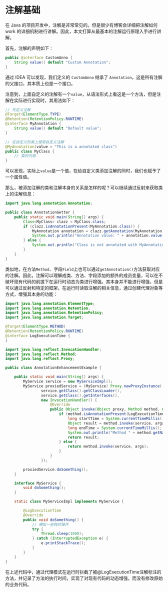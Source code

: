 # 注解基础

在 Java 的项目开发中，注解是非常常见的。但是很少有博客会详细把注解如何 work 的详细机制进行讲解。因此，本文打算从最基本的注解运行原理入手进行讲解。

首先，注解的声明如下：

```java
public @interface CustomAnno {
    String value() default "Custom Annotation";
}
```

通过 IDEA 可以发现，我们定义的 `CustomAnno` 继承了 `Annotation`，这是所有注解的父接口，其本质上也是一个接口。

注意到，上面自定义的注解有一个`value`，从语法形式上看这是一个方法，但是注解在实际进行实现时，其用法如下：

```java
// 先定义注解
@Target(ElementType.TYPE)
@Retention(RetentionPolicy.RUNTIME)
@interface MyAnnotation {
    String value() default "Default value";
}

// 在自定义的类上使用自定义注解
@MyAnnotation(value = "This is a annotated class")
public class MyClass {
    // 类的内容
}
```

可以发现，实际上`value`是一个值，在给自定义类添加注解的同时，我们也赋予了一个属性值。

那么，被添加注解的类和注解本身的关系是怎样的呢？可以继续通过反射来获取类上的注解信息：

```java
import java.lang.annotation.Annotation;

public class AnnotationGetter {
    public static void main(String[] args) {
        Class<MyClass> clazz = MyClass.class;
        if (clazz.isAnnotationPresent(MyAnnotation.class)) {
            MyAnnotation annotation = clazz.getAnnotation(MyAnnotation.class);
            System.out.println("Annotation value: " + annotation.value());
        } else {
            System.out.println("Class is not annotated with MyAnnotation.");
        }
    }
}
```

类似地，在方法`Method`、字段`Field`上也可以通过`getAnnotation()`方法获取对应的注解。因此，注解可以理解成类、方法、字段添加的额外的成员变量，可以在不破坏现有代码的前提下在运行时动态为类进行增强。其本身并不能进行增强，但是可以通过反射和特定的框架，在运行时读取注解的相关信息，通过创建代理对象等方式，增强其本身的功能：

```java
import java.lang.annotation.ElementType;
import java.lang.annotation.Retention;
import java.lang.annotation.RetentionPolicy;
import java.lang.annotation.Target;

@Target(ElementType.METHOD)
@Retention(RetentionPolicy.RUNTIME)
@interface LogExecutionTime {
}

import java.lang.reflect.InvocationHandler;
import java.lang.reflect.Method;
import java.lang.reflect.Proxy;

public class AnnotationEnhancementExample {

    public static void main(String[] args) {
        MyService service = new MyServiceImpl();
        MyService proxiedService = (MyService) Proxy.newProxyInstance(
                service.getClass().getClassLoader(),
                service.getClass().getInterfaces(),
                new InvocationHandler() {
                    @Override
                    public Object invoke(Object proxy, Method method, Object[] args) throws Throwable {
                        if (method.isAnnotationPresent(LogExecutionTime.class)) {
                            long startTime = System.currentTimeMillis();
                            Object result = method.invoke(service, args);
                            long endTime = System.currentTimeMillis();
                            System.out.println("Method " + method.getName() + " took " + (endTime - startTime) + " milliseconds.");
                            return result;
                        } else {
                            return method.invoke(service, args);
                        }
                    }
                });

        proxiedService.doSomething();
    }

    interface MyService {
        void doSomething();
    }

    static class MyServiceImpl implements MyService {

        @LogExecutionTime
        @Override
        public void doSomething() {
            // 模拟一些耗时操作
            try {
                Thread.sleep(1000);
            } catch (InterruptedException e) {
                e.printStackTrace();
            }
        }
    }
}
```

在上述代码中，通过代理模式在运行时拦截了被@LogExecutionTime注解标注的方法，并记录了方法的执行时间，实现了对现有代码的动态增强，而没有修改原始的业务代码。

